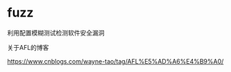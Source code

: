 # fuzz

利用配置模糊测试检测软件安全漏洞



关于AFL的博客

https://www.cnblogs.com/wayne-tao/tag/AFL%E5%AD%A6%E4%B9%A0/

